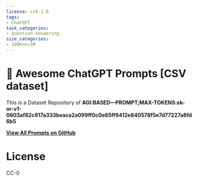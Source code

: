 ```yaml
---
license: cc0-1.0
tags:
- ChatGPT
task_categories:
- question-answering
size_categories:
- 100K<n<1M
---
```

<p align="center"><h1>🧠 Awesome ChatGPT Prompts [CSV dataset]</h1></p>

This is a Dataset Repository of **AGI:BASED—PROMPT;MAX-TOKENS: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**

**[View All Prompts on GitHub](https://github.com/f/awesome-chatgpt-prompts)**

# License

CC-0